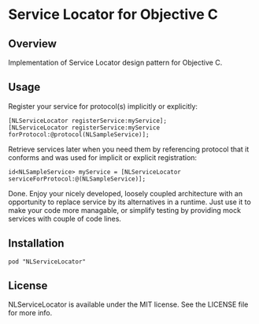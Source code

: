 Service Locator for Objective C
===============

## Overview
Implementation of Service Locator design pattern for Objective C. 

## Usage
Register your service for protocol(s) implicitly or explicitly:
```objc
[NLServiceLocator registerService:myService];
[NLServiceLocator registerService:myService forProtocol:@protocol(NLSampleService)];
```

Retrieve services later when you need them by referencing protocol that it conforms and was used for implicit or explicit registration:
```objc
id<NLSampleService> myService = [NLServiceLocator serviceForProtocol:@(NLSampleService)];
```

Done. Enjoy your nicely developed, loosely coupled architecture with an opportunity to replace service by its alternatives in a runtime. Just use it to make your code more managable, or simplify testing by providing mock services with couple of code lines. 

## Installation

```
pod "NLServiceLocator"
```

## License

NLServiceLocator is available under the MIT license. See the LICENSE file for more info.
